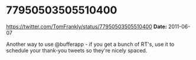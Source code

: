 # 77950503505510400
https://twitter.com/TomFrankly/status/77950503505510400
**Date:** 2011-06-07

Another way to use @bufferapp - if you get a bunch of RT's, use it to schedule your thank-you tweets so they're nicely spaced.
